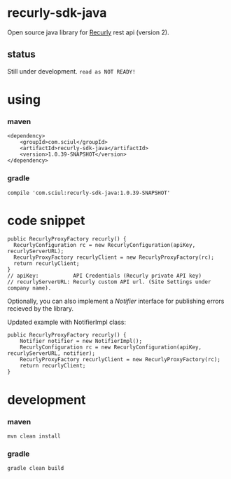 recurly-sdk-java
================

Open source java library for [Recurly](https://recurly.com/) rest api (version 2). 

## status ##

Still under development. `read as NOT READY!`

using
=====

### maven ###

```
<dependency>
    <groupId>com.sciul</groupId>
    <artifactId>recurly-sdk-java</artifactId>
    <version>1.0.39-SNAPSHOT</version>
</dependency>
```

### gradle ###

```
compile 'com.sciul:recurly-sdk-java:1.0.39-SNAPSHOT'
```

code snippet
============

    public RecurlyProxyFactory recurly() {
      RecurlyConfiguration rc = new RecurlyConfiguration(apiKey, recurlyServerURL);
      RecurlyProxyFactory recurlyClient = new RecurlyProxyFactory(rc);
      return recurlyClient;
    }
    // apiKey:           API Credentials (Recurly private API key)
    // recurlyServerURL: Recurly custom API url. (Site Settings under company name).

Optionally, you can also implement a *Notifier* interface for publishing errors recieved by the library. 

Updated example with NotifierImpl class:

```
public RecurlyProxyFactory recurly() {
    Notifier notifier = new NotifierImpl();
    RecurlyConfiguration rc = new RecurlyConfiguration(apiKey, recurlyServerURL, notifier);
    RecurlyProxyFactory recurlyClient = new RecurlyProxyFactory(rc);
    return recurlyClient;
}
```

development
===========

### maven ###

```
mvn clean install
```

### gradle ###

```
gradle clean build
```


